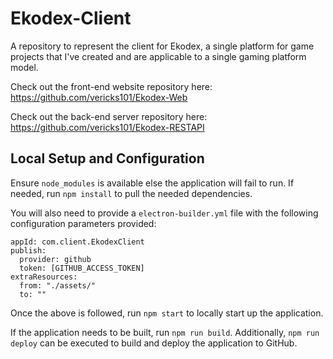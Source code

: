 # Ekodex-Client
A repository to represent the client for Ekodex, a single platform for game projects that I've created and are applicable to a single gaming platform model.

Check out the front-end website repository here: https://github.com/vericks101/Ekodex-Web

Check out the back-end server repository here: https://github.com/vericks101/Ekodex-RESTAPI

## Local Setup and Configuration
Ensure `node_modules` is available else the application will fail to run. If needed, run `npm install` to pull the needed dependencies.

You will also need to provide a `electron-builder.yml` file with the following configuration parameters provided:
```
appId: com.client.EkodexClient
publish:
  provider: github
  token: [GITHUB_ACCESS_TOKEN]
extraResources:
  from: "./assets/"
  to: ""
```

Once the above is followed, run `npm start` to locally start up the application.

If the application needs to be built, run `npm run build`. Additionally, `npm run deploy` can be executed to build and deploy the application to GitHub.
